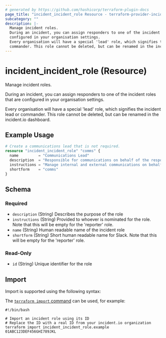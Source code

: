```yaml
---
# generated by https://github.com/hashicorp/terraform-plugin-docs
page_title: "incident_incident_role Resource - terraform-provider-incident"
subcategory: ""
description: |-
  Manage incident roles.
  During an incident, you can assign responders to one of the incident roles that are
  configured in your organisation settings.
  Every organisation will have a special 'lead' role, which signifies the incident lead or
  commander. This role cannot be deleted, but can be renamed in the incident.io dashboard.
---
```


# incident_incident_role (Resource)

Manage incident roles.

During an incident, you can assign responders to one of the incident roles that are
configured in your organisation settings.

Every organisation will have a special 'lead' role, which signifies the incident lead or
commander. This role cannot be deleted, but can be renamed in the incident.io dashboard.

## Example Usage

```terraform
# Create a communications lead that is not required.
resource "incident_incident_role" "comms" {
  name         = "Communications Lead"
  description  = "Responsible for communications on behalf of the response team."
  instructions = "Manage internal and external communications on behalf of the response team."
  shortform    = "comms"
}
```

<!-- schema generated by tfplugindocs -->
## Schema

### Required

- `description` (String) Describes the purpose of the role
- `instructions` (String) Provided to whoever is nominated for the role. Note that this will be empty for the 'reporter' role.
- `name` (String) Human readable name of the incident role
- `shortform` (String) Short human readable name for Slack. Note that this will be empty for the 'reporter' role.

### Read-Only

- `id` (String) Unique identifier for the role

## Import

Import is supported using the following syntax:

The [`terraform import` command](https://developer.hashicorp.com/terraform/cli/commands/import) can be used, for example:

```shell
#!/bin/bash

# Import an incident role using its ID
# Replace the ID with a real ID from your incident.io organization
terraform import incident_incident_role.example 01ABC123DEF456GHI789JKL
```
